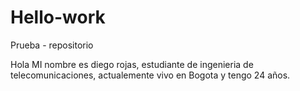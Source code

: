 # Hello-work
Prueba - repositorio


Hola 
MI nombre es diego rojas, estudiante de ingenieria de telecomunicaciones, actualemente vivo en Bogota y tengo 24 años.


